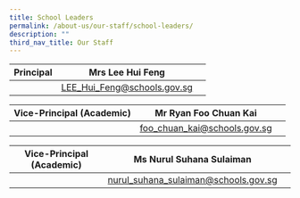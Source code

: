 ```yaml
---
title: School Leaders
permalink: /about-us/our-staff/school-leaders/
description: ""
third_nav_title: Our Staff
---
```

| Principal | Mrs Lee Hui Feng |  |
| -------- | -------- | -------- |
|    |          [LEE\_Hui\_Feng@schools.gov.sg](mailto:LEE_Hui_Feng@schools.gov.sg)     |     |




| Vice-Principal (Academic) | Mr Ryan Foo Chuan Kai  |  |
| -------- | -------- | -------- |
|     | [foo\_chuan\_kai@schools.gov.sg](mailto:foo_chuan_kai@schools.gov.sg)  |     |



| Vice-Principal (Academic) |Ms Nurul Suhana Sulaiman  |  |
| -------- | -------- | -------- |
|      | [nurul\_suhana\_sulaiman@schools.gov.sg](mailto:nurul_suhana_sulaiman@schools.gov.sg)     |  |